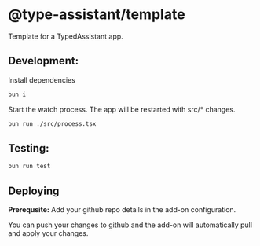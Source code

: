 # @type-assistant/template

Template for a TypedAssistant app.

## Development:

Install dependencies
```bash
bun i
```

Start the watch process. The app will be restarted with src/* changes.
```bash
bun run ./src/process.tsx
```

## Testing:

```bash
bun run test
```

## Deploying

**Prerequsite:** Add your github repo details in the add-on configuration. 

You can push your changes to github and the add-on will automatically pull and apply your changes.